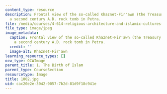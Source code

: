 ```yaml
---
content_type: resource
description: Frontal view of the so-called Khaznet-Fir'awn (the Treasury of Pharoah),
  a second century A.D. rock tomb in Petra.
file: /media/courses/4-614-religious-architecture-and-islamic-cultures-fall-2002/cac20e2e304290577b2d81d9f18c941e_1002.jpg
file_type: image/jpeg
image_metadata:
  caption: Frontal view of the so-called Khaznet-Fir'awn (the Treasury of Pharoah),
    a second century A.D. rock tomb in Petra.
  credit: ''
  image-alt: Khaznet-Fir'awn
learning_resource_types: []
ocw_type: OCWImage
parent_title: 1. The Birth of Islam
parent_type: CourseSection
resourcetype: Image
title: 1002.jpg
uid: cac20e2e-3042-9057-7b2d-81d9f18c941e
---
```

